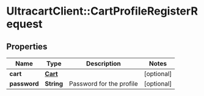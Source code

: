 # UltracartClient::CartProfileRegisterRequest

## Properties
Name | Type | Description | Notes
------------ | ------------- | ------------- | -------------
**cart** | [**Cart**](Cart.md) |  | [optional] 
**password** | **String** | Password for the profile | [optional] 


